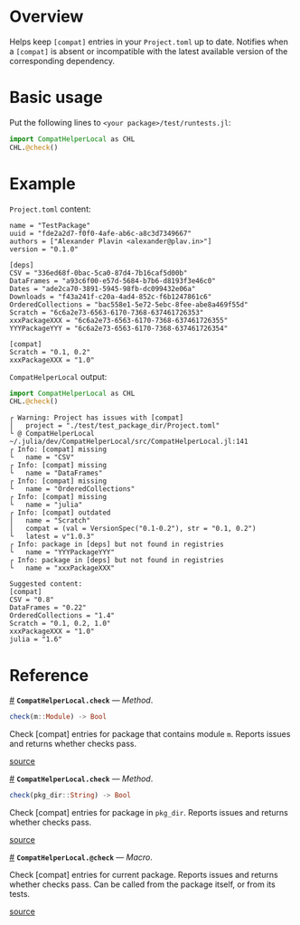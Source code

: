 
<a id='Overview'></a>

<a id='Overview-1'></a>

# Overview


Helps keep `[compat]` entries in your `Project.toml` up to date. Notifies when a `[compat]` is absent or incompatible with the latest available version of the corresponding dependency.


<a id='Basic-usage'></a>

<a id='Basic-usage-1'></a>

# Basic usage


Put the following lines to `<your package>/test/runtests.jl`:


```julia
import CompatHelperLocal as CHL
CHL.@check()
```


<a id='Example'></a>

<a id='Example-1'></a>

# Example


`Project.toml` content:


```
name = "TestPackage"
uuid = "fde2a2d7-f0f0-4afe-ab6c-a8c3d7349667"
authors = ["Alexander Plavin <alexander@plav.in>"]
version = "0.1.0"

[deps]
CSV = "336ed68f-0bac-5ca0-87d4-7b16caf5d00b"
DataFrames = "a93c6f00-e57d-5684-b7b6-d8193f3e46c0"
Dates = "ade2ca70-3891-5945-98fb-dc099432e06a"
Downloads = "f43a241f-c20a-4ad4-852c-f6b1247861c6"
OrderedCollections = "bac558e1-5e72-5ebc-8fee-abe8a469f55d"
Scratch = "6c6a2e73-6563-6170-7368-637461726353"
xxxPackageXXX = "6c6a2e73-6563-6170-7368-637461726355"
YYYPackageYYY = "6c6a2e73-6563-6170-7368-637461726354"

[compat]
Scratch = "0.1, 0.2"
xxxPackageXXX = "1.0"
```


`CompatHelperLocal` output:


```julia
import CompatHelperLocal as CHL
CHL.@check()
```


```
┌ Warning: Project has issues with [compat]
│   project = "./test/test_package_dir/Project.toml"
└ @ CompatHelperLocal ~/.julia/dev/CompatHelperLocal/src/CompatHelperLocal.jl:141
┌ Info: [compat] missing
└   name = "CSV"
┌ Info: [compat] missing
└   name = "DataFrames"
┌ Info: [compat] missing
└   name = "OrderedCollections"
┌ Info: [compat] missing
└   name = "julia"
┌ Info: [compat] outdated
│   name = "Scratch"
│   compat = (val = VersionSpec("0.1-0.2"), str = "0.1, 0.2")
└   latest = v"1.0.3"
┌ Info: package in [deps] but not found in registries
└   name = "YYYPackageYYY"
┌ Info: package in [deps] but not found in registries
└   name = "xxxPackageXXX"

Suggested content:
[compat]
CSV = "0.8"
DataFrames = "0.22"
OrderedCollections = "1.4"
Scratch = "0.1, 0.2, 1.0"
xxxPackageXXX = "1.0"
julia = "1.6"
```


<a id='Reference'></a>

<a id='Reference-1'></a>

# Reference

<a id='CompatHelperLocal.check-Tuple{Module}' href='#CompatHelperLocal.check-Tuple{Module}'>#</a>
**`CompatHelperLocal.check`** &mdash; *Method*.



```julia
check(m::Module) -> Bool

```

Check [compat] entries for package that contains module `m`. Reports issues and returns whether checks pass.


<a target='_blank' href='https://github.com/aplavin/CompatHelperLocal.jl/blob/ff22009310a504cd77b7ec8946321665bf962d3c/src/CompatHelperLocal.jl#L154' class='documenter-source'>source</a><br>

<a id='CompatHelperLocal.check-Tuple{String}' href='#CompatHelperLocal.check-Tuple{String}'>#</a>
**`CompatHelperLocal.check`** &mdash; *Method*.



```julia
check(pkg_dir::String) -> Bool

```

Check [compat] entries for package in `pkg_dir`. Reports issues and returns whether checks pass.


<a target='_blank' href='https://github.com/aplavin/CompatHelperLocal.jl/blob/ff22009310a504cd77b7ec8946321665bf962d3c/src/CompatHelperLocal.jl#L131' class='documenter-source'>source</a><br>

<a id='CompatHelperLocal.@check-Tuple{}' href='#CompatHelperLocal.@check-Tuple{}'>#</a>
**`CompatHelperLocal.@check`** &mdash; *Macro*.



Check [compat] entries for current package. Reports issues and returns whether checks pass. Can be called from the package itself, or from its tests.


<a target='_blank' href='https://github.com/aplavin/CompatHelperLocal.jl/blob/ff22009310a504cd77b7ec8946321665bf962d3c/src/CompatHelperLocal.jl#L158' class='documenter-source'>source</a><br>

